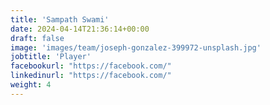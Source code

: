 ```yaml
---
title: 'Sampath Swami'
date: 2024-04-14T21:36:14+00:00
draft: false
image: 'images/team/joseph-gonzalez-399972-unsplash.jpg'
jobtitle: 'Player'
facebookurl: "https://facebook.com/"
linkedinurl: "https://facebook.com/"
weight: 4
---
```

